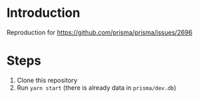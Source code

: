 # Introduction 

Reproduction for https://github.com/prisma/prisma/issues/2696

# Steps

1. Clone this repository
2. Run `yarn start` (there is already data in `prisma/dev.db`)
